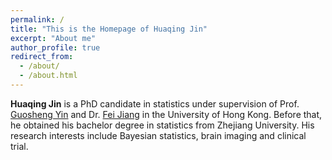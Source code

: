 ```yaml
---
permalink: /
title: "This is the Homepage of Huaqing Jin"
excerpt: "About me"
author_profile: true
redirect_from: 
  - /about/
  - /about.html
---
```




**Huaqing Jin** is a PhD candidate in statistics under supervision of Prof. [Guosheng Yin](https://web.hku.hk/~gyin/) and Dr. [Fei Jiang](https://jianglab.ucsf.edu/home) in the University of Hong Kong.
Before that, he obtained his bachelor degree in statistics from Zhejiang University.
His research interests include Bayesian statistics, brain imaging and clinical trial.
